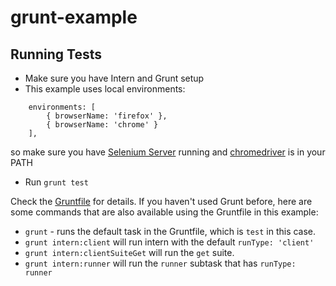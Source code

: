 grunt-example
=============

## Running Tests

* Make sure you have Intern and Grunt setup
* This example uses local environments:
```
	environments: [
		{ browserName: 'firefox' },
		{ browserName: 'chrome' }
	],
```
so make sure you have [Selenium Server](http://docs.seleniumhq.org/download/) running and
[chromedriver](https://code.google.com/p/chromedriver/downloads/list) is in your PATH
* Run `grunt test`

Check the [Gruntfile](Gruntfile.js) for details.
If you haven't used Grunt before, here are some commands that are also available using the Gruntfile in this example:
* `grunt` - runs the default task in the Gruntfile, which is `test` in this case.
* `grunt intern:client` will run intern with the default `runType: 'client'`
* `grunt intern:clientSuiteGet` will run the `get` suite.
* `grunt intern:runner` will run the `runner` subtask that has `runType: runner`
